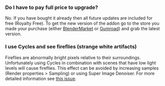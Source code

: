 ### Do I have to pay full price to upgrade?
No. If you have bought it already then all future updates are included for free (Royalty Free). To get the new version
of the addon go to the store you made your purchase (either 
[BlenderMarket](https://blendermarket.com/products/physical-starlight-and-atmosphere) or
[Gumroad](https://gumroad.com/l/PSaA)) and grab the latest version.

### I use Cycles and see fireflies (strange white artifacts)
Fireflies are abnormally bright pixels relative to their surroundings. Unfortunately using Cycles in combination with scenes that have low light levels will cause fireflies. This effect
can be avoided by increasing samples (Render properties > Sampling) or using Super Image Denoiser. For more detailed
information see [this issue](https://github.com/PhysicalAddons/physical-starlight-and-atmosphere/issues/22).
